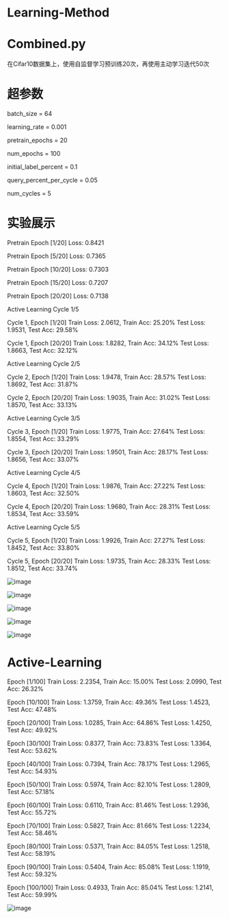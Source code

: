 # Learning-Method

# Combined.py

在Cifar10数据集上，使用自监督学习预训练20次，再使用主动学习迭代50次

# 超参数

batch_size = 64

learning_rate = 0.001

pretrain_epochs = 20

num_epochs = 100

initial_label_percent = 0.1

query_percent_per_cycle = 0.05

num_cycles = 5


# 实验展示

Pretrain Epoch [1/20] Loss: 0.8421

Pretrain Epoch [5/20] Loss: 0.7365

Pretrain Epoch [10/20] Loss: 0.7303

Pretrain Epoch [15/20] Loss: 0.7207

Pretrain Epoch [20/20] Loss: 0.7138

Active Learning Cycle 1/5

Cycle 1, Epoch [1/20] Train Loss: 2.0612, Train Acc: 25.20% Test Loss: 1.9531, Test Acc: 29.58%

Cycle 1, Epoch [20/20] Train Loss: 1.8282, Train Acc: 34.12% Test Loss: 1.8663, Test Acc: 32.12%

Active Learning Cycle 2/5

Cycle 2, Epoch [1/20] Train Loss: 1.9478, Train Acc: 28.57% Test Loss: 1.8692, Test Acc: 31.87%

Cycle 2, Epoch [20/20] Train Loss: 1.9035, Train Acc: 31.02% Test Loss: 1.8570, Test Acc: 33.13%

Active Learning Cycle 3/5

Cycle 3, Epoch [1/20] Train Loss: 1.9775, Train Acc: 27.64% Test Loss: 1.8554, Test Acc: 33.29%

Cycle 3, Epoch [20/20] Train Loss: 1.9501, Train Acc: 28.17% Test Loss: 1.8656, Test Acc: 33.07%

Active Learning Cycle 4/5

Cycle 4, Epoch [1/20] Train Loss: 1.9876, Train Acc: 27.22% Test Loss: 1.8603, Test Acc: 32.50%

Cycle 4, Epoch [20/20] Train Loss: 1.9680, Train Acc: 28.31% Test Loss: 1.8534, Test Acc: 33.59%

Active Learning Cycle 5/5

Cycle 5, Epoch [1/20] Train Loss: 1.9926, Train Acc: 27.27% Test Loss: 1.8452, Test Acc: 33.80%

Cycle 5, Epoch [20/20] Train Loss: 1.9735, Train Acc: 28.33% Test Loss: 1.8512, Test Acc: 33.74%

![image](https://github.com/user-attachments/assets/69a10d23-53ad-4063-aed5-03cf5c2c7983)

![image](https://github.com/user-attachments/assets/6dbc4134-30ce-4ec4-b25d-7fff38ccea66)

![image](https://github.com/user-attachments/assets/53753d71-ac74-4be0-95a5-30f884da3d91)

![image](https://github.com/user-attachments/assets/92a0f435-0b27-4d61-8be5-159120bc7421)

![image](https://github.com/user-attachments/assets/d5e9297e-9138-46ee-8a45-31ac2ec45c06)

#  Active-Learning

Epoch [1/100] Train Loss: 2.2354, Train Acc: 15.00% Test Loss: 2.0990, Test Acc: 26.32%

Epoch [10/100] Train Loss: 1.3759, Train Acc: 49.36% Test Loss: 1.4523, Test Acc: 47.48%

Epoch [20/100] Train Loss: 1.0285, Train Acc: 64.86% Test Loss: 1.4250, Test Acc: 49.92%

Epoch [30/100] Train Loss: 0.8377, Train Acc: 73.83% Test Loss: 1.3364, Test Acc: 53.62%

Epoch [40/100] Train Loss: 0.7394, Train Acc: 78.17% Test Loss: 1.2965, Test Acc: 54.93%

Epoch [50/100] Train Loss: 0.5974, Train Acc: 82.10% Test Loss: 1.2809, Test Acc: 57.18%

Epoch [60/100] Train Loss: 0.6110, Train Acc: 81.46% Test Loss: 1.2936, Test Acc: 55.72%

Epoch [70/100] Train Loss: 0.5827, Train Acc: 81.66% Test Loss: 1.2234, Test Acc: 58.46%

Epoch [80/100] Train Loss: 0.5371, Train Acc: 84.05% Test Loss: 1.2518, Test Acc: 58.19%

Epoch [90/100] Train Loss: 0.5404, Train Acc: 85.08% Test Loss: 1.1919, Test Acc: 59.32%

Epoch [100/100] Train Loss: 0.4933, Train Acc: 85.04% Test Loss: 1.2141, Test Acc: 59.99%

![image](https://github.com/user-attachments/assets/3916ff34-5885-489c-b370-7b86c5aebc48)
